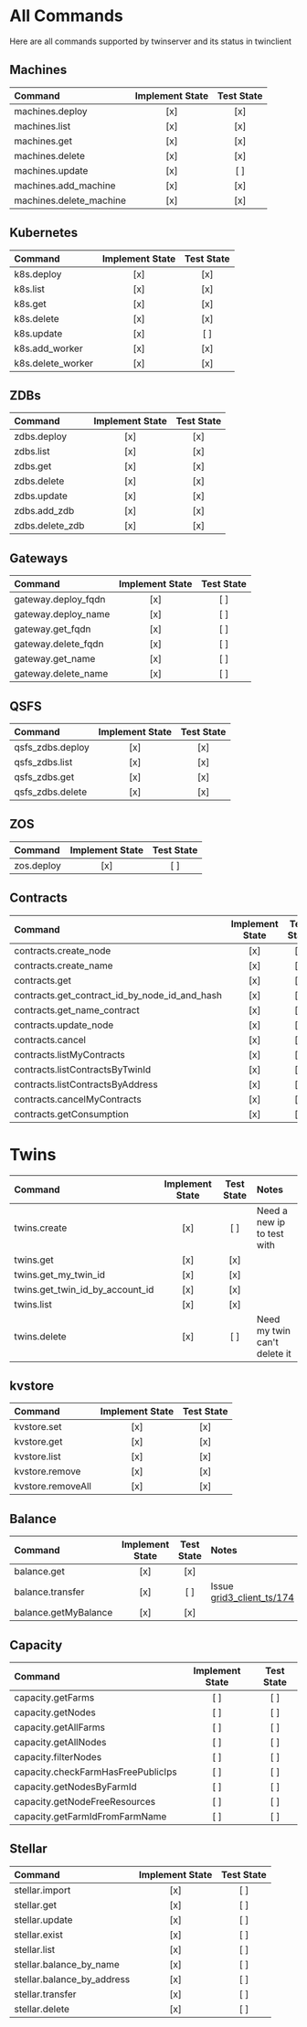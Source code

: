# All Commands
Here are all commands supported by twinserver and its status in twinclient

## Machines

| Command                 | Implement State | Test State |
| :---------------------- | :-------------: | :--------: |
| machines.deploy         |       [x]       |    [x]     |
| machines.list           |       [x]       |    [x]     |
| machines.get            |       [x]       |    [x]     |
| machines.delete         |       [x]       |    [x]     |
| machines.update         |       [x]       |    [ ]     |
| machines.add_machine    |       [x]       |    [x]     |
| machines.delete_machine |       [x]       |    [x]     |

## Kubernetes

| Command           | Implement State | Test State |
| :---------------- | :-------------: | :--------: |
| k8s.deploy        |       [x]       |    [x]     |
| k8s.list          |       [x]       |    [x]     |
| k8s.get           |       [x]       |    [x]     |
| k8s.delete        |       [x]       |    [x]     |
| k8s.update        |       [x]       |    [ ]     |
| k8s.add_worker    |       [x]       |    [x]     |
| k8s.delete_worker |       [x]       |    [x]     |

## ZDBs

| Command         | Implement State | Test State |
| :-------------- | :-------------: | :--------: |
| zdbs.deploy     |       [x]       |    [x]     |
| zdbs.list       |       [x]       |    [x]     |
| zdbs.get        |       [x]       |    [x]     |
| zdbs.delete     |       [x]       |    [x]     |
| zdbs.update     |       [x]       |    [x]     |
| zdbs.add_zdb    |       [x]       |    [x]     |
| zdbs.delete_zdb |       [x]       |    [x]     |

## Gateways

| Command             | Implement State | Test State |
| :------------------ | :-------------: | :--------: |
| gateway.deploy_fqdn |       [x]       |    [ ]     |
| gateway.deploy_name |       [x]       |    [ ]     |
| gateway.get_fqdn    |       [x]       |    [ ]     |
| gateway.delete_fqdn |       [x]       |    [ ]     |
| gateway.get_name    |       [x]       |    [ ]     |
| gateway.delete_name |       [x]       |    [ ]     |

## QSFS

| Command          | Implement State | Test State |
| :--------------- | :-------------: | :--------: |
| qsfs_zdbs.deploy |       [x]       |    [x]     |
| qsfs_zdbs.list   |       [x]       |    [x]     |
| qsfs_zdbs.get    |       [x]       |    [x]     |
| qsfs_zdbs.delete |       [x]       |    [x]     |

## ZOS

| Command    | Implement State | Test State |
| :--------- | :-------------: | :--------: |
| zos.deploy |       [x]       |    [ ]     |

## Contracts

| Command                                       | Implement State | Test State |
| :-------------------------------------------- | :-------------: | :--------: |
| contracts.create_node                         |       [x]       |    [ ]     |
| contracts.create_name                         |       [x]       |    [ ]     |
| contracts.get                                 |       [x]       |    [ ]     |
| contracts.get_contract_id_by_node_id_and_hash |       [x]       |    [ ]     |
| contracts.get_name_contract                   |       [x]       |    [ ]     |
| contracts.update_node                         |       [x]       |    [ ]     |
| contracts.cancel                              |       [x]       |    [ ]     |
| contracts.listMyContracts                     |       [x]       |    [ ]     |
| contracts.listContractsByTwinId               |       [x]       |    [ ]     |
| contracts.listContractsByAddress              |       [x]       |    [ ]     |
| contracts.cancelMyContracts                   |       [x]       |    [ ]     |
| contracts.getConsumption                      |       [x]       |    [ ]     |

# Twins

| Command                         | Implement State | Test State | Notes                        |
| :------------------------------ | :-------------: | :--------: | :--------------------------- |
| twins.create                    |       [x]       |    [ ]     | Need a new ip to test with   |
| twins.get                       |       [x]       |    [x]     |                              |
| twins.get_my_twin_id            |       [x]       |    [x]     |                              |
| twins.get_twin_id_by_account_id |       [x]       |    [x]     |                              |
| twins.list                      |       [x]       |    [x]     |                              |
| twins.delete                    |       [x]       |    [ ]     | Need my twin can't delete it |

## kvstore

| Command           | Implement State | Test State |
| :---------------- | :-------------: | :--------: |
| kvstore.set       |       [x]       |    [x]     |
| kvstore.get       |       [x]       |    [x]     |
| kvstore.list      |       [x]       |    [x]     |
| kvstore.remove    |       [x]       |    [x]     |
| kvstore.removeAll |       [x]       |    [x]     |

## Balance

| Command              | Implement State | Test State | Notes                                                                                    |
| :------------------- | :-------------: | :--------: | :--------------------------------------------------------------------------------------- |
| balance.get          |       [x]       |    [x]     |                                                                                          |
| balance.transfer     |       [x]       |    [ ]     | Issue [grid3_client_ts/174](https://github.com/threefoldtech/grid3_client_ts/issues/174) |
| balance.getMyBalance |       [x]       |    [x]     |                                                                                          |

## Capacity

| Command                            | Implement State | Test State |
| :--------------------------------- | :-------------: | :--------: |
| capacity.getFarms                  |       [ ]       |    [ ]     |
| capacity.getNodes                  |       [ ]       |    [ ]     |
| capacity.getAllFarms               |       [ ]       |    [ ]     |
| capacity.getAllNodes               |       [ ]       |    [ ]     |
| capacity.filterNodes               |       [ ]       |    [ ]     |
| capacity.checkFarmHasFreePublicIps |       [ ]       |    [ ]     |
| capacity.getNodesByFarmId          |       [ ]       |    [ ]     |
| capacity.getNodeFreeResources      |       [ ]       |    [ ]     |
| capacity.getFarmIdFromFarmName     |       [ ]       |    [ ]     |

## Stellar

| Command                    | Implement State | Test State |
| :------------------------- | :-------------: | :--------: |
| stellar.import             |       [x]       |    [ ]     |
| stellar.get                |       [x]       |    [ ]     |
| stellar.update             |       [x]       |    [ ]     |
| stellar.exist              |       [x]       |    [ ]     |
| stellar.list               |       [x]       |    [ ]     |
| stellar.balance_by_name    |       [x]       |    [ ]     |
| stellar.balance_by_address |       [x]       |    [ ]     |
| stellar.transfer           |       [x]       |    [ ]     |
| stellar.delete             |       [x]       |    [ ]     |
